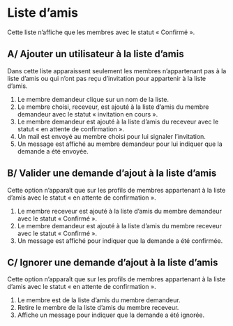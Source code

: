 # Liste d’amis
Cette liste n’affiche que les membres avec le statut « Confirmé ».

## A/ Ajouter un utilisateur à la liste d’amis
Dans cette liste apparaissent seulement les membres n’appartenant pas à la
liste d’amis ou qui n’ont pas reçu d’invitation pour appartenir à la liste d’amis.

1. Le membre demandeur clique sur un nom de la liste.
2. Le membre choisi, receveur, est ajouté à la liste d’amis du membre
demandeur avec le statut « invitation en cours ».
3. Le membre demandeur est ajouté à la liste d’amis du receveur avec le
statut « en attente de confirmation ».
4. Un mail est envoyé au membre choisi pour lui signaler l’invitation.
5. Un message est affiché au membre demandeur pour lui indiquer que la
demande a été envoyée.

## B/ Valider une demande d’ajout à la liste d’amis
Cette option n’apparaît que sur les profils de membres appartenant à la liste
d’amis avec le statut « en attente de confirmation ».

1. Le membre receveur est ajouté à la liste d’amis du membre demandeur
avec le statut « Confirmé ».
2. Le membre demandeur est ajouté à la liste d’amis du membre receveur
avec le statut « Confirmé ».
3. Un message est affiché pour indiquer que la demande a été confirmée.

## C/ Ignorer une demande d’ajout à la liste d’amis
Cette option n’apparaît que sur les profils de membres appartenant à la liste
d’amis avec le statut « en attente de confirmation ».

1. Le membre est de la liste d’amis du membre demandeur.
2. Retire le membre de la liste d’amis du membre receveur.
3. Affiche un message pour indiquer que la demande a été ignorée.
